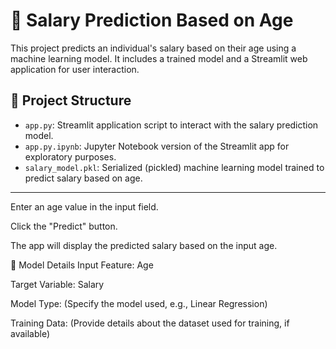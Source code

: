 
# 💼 Salary Prediction Based on Age

This project predicts an individual's salary based on their age using a machine learning model. It includes a trained model and a Streamlit web application for user interaction.


## 📁 Project Structure

- `app.py`: Streamlit application script to interact with the salary prediction model.
- `app.py.ipynb`: Jupyter Notebook version of the Streamlit app for exploratory purposes.
- `salary_model.pkl`: Serialized (pickled) machine learning model trained to predict salary based on age.

---

Enter an age value in the input field.

Click the "Predict" button.

The app will display the predicted salary based on the input age.

🧠 Model Details
Input Feature: Age

Target Variable: Salary

Model Type: (Specify the model used, e.g., Linear Regression)

Training Data: (Provide details about the dataset used for training, if available)
